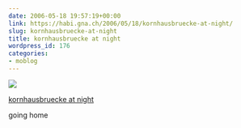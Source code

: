 ```yaml
---
date: 2006-05-18 19:57:19+00:00
link: https://habi.gna.ch/2006/05/18/kornhausbruecke-at-night/
slug: kornhausbruecke-at-night
title: kornhausbruecke at night
wordpress_id: 176
categories:
- moblog
---
```



 [![](https://static.flickr.com/55/148890265_4117ae010e_m.jpg)](https://www.flickr.com/photos/habi/148890265/)
   

 
  [kornhausbruecke at night](https://www.flickr.com/photos/habi/148890265/)
    

 



going home
  

